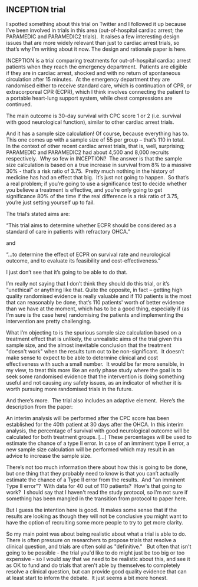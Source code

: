## INCEPTION trial

I spotted something about this trial on Twitter and I followed it up because I’ve been involved in trials in this area (out-of-hospital cardiac arrest; the PARAMEDIC and PARAMEDIC2 trials).  It raises a few interesting design issues that are more widely relevant than just to cardiac arrest trials, so that’s why I’m writing about it now. The design and rationale paper is here.

INCEPTION is a trial comparing treatments for out-of-hospital cardiac arrest patients when they reach the emergency department.  Patients are eligible if they are in cardiac arrest, shocked and with no return of spontaneous circulation after 15 minutes.  At the emergency department they are randomised either to receive standard care, which is continuation of CPR, or extracorporeal CPR (ECPR), which I think involves connecting the patient to a portable heart-lung support system, while chest compressions are continued.

The main outcome is 30-day survival with CPC score 1 or 2 (i.e. survival with good neurological function), similar to other cardiac arrest trials.

And it has a sample size calculation! Of course, because everything has to.  This one comes up with a sample size of 55 per group – that’s 110 in total.  In the context of other recent cardiac arrest trials, that is, well, surprising; PARAMEDIC and PARAMEDIC2 had about 4,500 and 8,000 recruits respectively.  Why so few in INCEPTION?  The answer is that the sample size calculation is based on a true increase in survival from 8% to a massive 30% - that’s a risk ratio of 3.75.  Pretty much nothing in the history of medicine has had an effect that big.  It’s just not going to happen.  So that’s a real problem; if you’re going to use a significance test to decide whether you believe a treatment is effective, and you’re only going to get significance 80% of the time if the real difference is a risk ratio of 3.75, you’re just setting yourself up to fail.

The trial’s stated aims are:

“This trial aims to determine whether ECPR should be considered as a standard of care in patients with refractory OHCA.”

and

“…to determine the effect of ECPR on survival rate and neurological outcome, and to evaluate its feasibility and cost-effectiveness.”

I just don’t see that it’s going to be able to do that.

I’m really not saying that I don’t think they should do this trial, or it’s “unethical” or anything like that. Quite the opposite, in fact – getting high quality randomised evidence is really valuable and if 110 patients is the most that can reasonably be done, that’s 110 patients' worth of better evidence than we have at the moment, which has to be a good thing, especially if (as I'm sure is the case here) randomising the patients and implementing the intervention are pretty challenging.

What I’m objecting to is the spurious sample size calculation based on a treatment effect that is unlikely, the unrealistic aims of the trial given this sample size, and the almost inevitable conclusion that the treatment "doesn't work" when the results turn out to be non-significant.  It doesn’t make sense to expect to be able to determine clinical and cost effectiveness with such a small number.  It would be far more sensible, in my view, to treat this more like an early phase study where the goal is to seek some randomised evidence that the intervention is doing something useful and not causing any safety issues, as an indicator of whether it is worth pursuing more randomised trials in the future.

And there’s more.  The trial also includes an adaptive element.  Here’s the description from the paper:

An interim analysis will be performed after the CPC score has been established for the 40th patient at 30 days after the OHCA. In this interim analysis, the percentage of survival with good neurological outcome will be calculated for both treatment groups. […] These percentages will be used to estimate the chance of a type II error. In case of an imminent type II error, a new sample size calculation will be performed which may result in an advice to increase the sample size.

There’s not too much information there about how this is going to be done, but one thing that they probably need to know is that you can’t actually estimate the chance of a Type II error from the results.  And "an imminent Type II error"?  With data for 40 out of 110 patients?  How's that going to work?  I should say that I haven't read the study protocol, so I'm not sure if something has been mangled in the transition from protocol to paper here.

But I guess the intention here is good.  It makes some sense that if the results are looking as though they will not be conclusive you might want to have the option of recruiting some more people to try to get more clarity.

So my main point was about being realistic about what a trial is able to do.  There is often pressure on researchers to propose trials that resolve a clinical question, and trials are often sold as "definitive."   But often that isn't going to be possible - the trial you'd like to do might just be too big or too expensive - so I would say that we need to be realistic about this, and see it as OK to fund and do trials that aren't able by themselves to completely resolve a clinical question, but can provide good quality evidence that can at least start to inform the debate.  It just seems a bit more honest.
